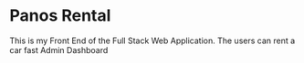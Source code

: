 #  Panos Rental

This is my Front End of the Full Stack Web Application.
The users can rent a car fast 
Admin Dashboard
